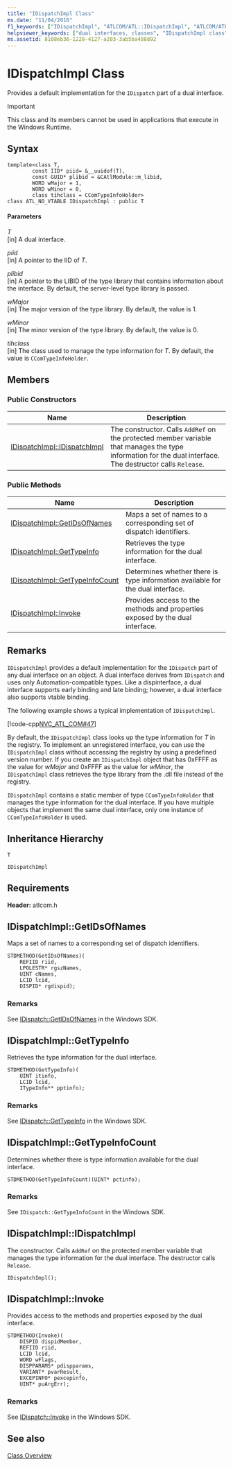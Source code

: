 ```yaml
---
title: "IDispatchImpl Class"
ms.date: "11/04/2016"
f1_keywords: ["IDispatchImpl", "ATLCOM/ATL::IDispatchImpl", "ATLCOM/ATL::IDispatchImpl::IDispatchImpl", "ATLCOM/ATL::IDispatchImpl::GetIDsOfNames", "ATLCOM/ATL::IDispatchImpl::GetTypeInfo", "ATLCOM/ATL::IDispatchImpl::GetTypeInfoCount", "ATLCOM/ATL::IDispatchImpl::Invoke"]
helpviewer_keywords: ["dual interfaces, classes", "IDispatchImpl class", "IDispatch class support in ATL"]
ms.assetid: 8108eb36-1228-4127-a203-3ab5ba488892
---
```

# IDispatchImpl Class

Provides a default implementation for the `IDispatch` part of a dual interface.

> [!IMPORTANT]
>  This class and its members cannot be used in applications that execute in the Windows Runtime.

## Syntax

```
template<class T,
        const IID* piid= &__uuidof(T),
        const GUID* plibid = &CAtlModule::m_libid,
        WORD wMajor = 1,
        WORD wMinor = 0,
        class tihclass = CComTypeInfoHolder>
class ATL_NO_VTABLE IDispatchImpl : public T
```

#### Parameters

*T*<br/>
[in] A dual interface.

*piid*<br/>
[in] A pointer to the IID of *T*.

*plibid*<br/>
[in] A pointer to the LIBID of the type library that contains information about the interface. By default, the server-level type library is passed.

*wMajor*<br/>
[in] The major version of the type library. By default, the value is 1.

*wMinor*<br/>
[in] The minor version of the type library. By default, the value is 0.

*tihclass*<br/>
[in] The class used to manage the type information for *T*. By default, the value is `CComTypeInfoHolder`.

## Members

### Public Constructors

|Name|Description|
|----------|-----------------|
|[IDispatchImpl::IDispatchImpl](#idispatchimpl)|The constructor. Calls `AddRef` on the protected member variable that manages the type information for the dual interface. The destructor calls `Release`.|

### Public Methods

|Name|Description|
|----------|-----------------|
|[IDispatchImpl::GetIDsOfNames](#getidsofnames)|Maps a set of names to a corresponding set of dispatch identifiers.|
|[IDispatchImpl::GetTypeInfo](#gettypeinfo)|Retrieves the type information for the dual interface.|
|[IDispatchImpl::GetTypeInfoCount](#gettypeinfocount)|Determines whether there is type information available for the dual interface.|
|[IDispatchImpl::Invoke](#invoke)|Provides access to the methods and properties exposed by the dual interface.|

## Remarks

`IDispatchImpl` provides a default implementation for the `IDispatch` part of any dual interface on an object. A dual interface derives from `IDispatch` and uses only Automation-compatible types. Like a dispinterface, a dual interface supports early binding and late binding; however, a dual interface also supports vtable binding.

The following example shows a typical implementation of `IDispatchImpl`.

[!code-cpp[NVC_ATL_COM#47](../../atl/codesnippet/cpp/idispatchimpl-class_1.h)]

By default, the `IDispatchImpl` class looks up the type information for *T* in the registry. To implement an unregistered interface, you can use the `IDispatchImpl` class without accessing the registry by using a predefined version number. If you create an `IDispatchImpl` object that has 0xFFFF as the value for *wMajor* and 0xFFFF as the value for *wMinor*, the `IDispatchImpl` class retrieves the type library from the .dll file instead of the registry.

`IDispatchImpl` contains a static member of type `CComTypeInfoHolder` that manages the type information for the dual interface. If you have multiple objects that implement the same dual interface, only one instance of `CComTypeInfoHolder` is used.

## Inheritance Hierarchy

`T`

`IDispatchImpl`

## Requirements

**Header:** atlcom.h

## <a name="getidsofnames"></a>  IDispatchImpl::GetIDsOfNames

Maps a set of names to a corresponding set of dispatch identifiers.

```
STDMETHOD(GetIDsOfNames)(
    REFIID riid,
    LPOLESTR* rgszNames,
    UINT cNames,
    LCID lcid,
    DISPID* rgdispid);
```

### Remarks

See [IDispatch::GetIDsOfNames](/windows/win32/api/oaidl/nf-oaidl-idispatch-getidsofnames) in the Windows SDK.

## <a name="gettypeinfo"></a>  IDispatchImpl::GetTypeInfo

Retrieves the type information for the dual interface.

```
STDMETHOD(GetTypeInfo)(
    UINT itinfo,
    LCID lcid,
    ITypeInfo** pptinfo);
```

### Remarks

See [IDispatch::GetTypeInfo](/windows/win32/api/oaidl/nf-oaidl-idispatch-gettypeinfo) in the Windows SDK.

## <a name="gettypeinfocount"></a>  IDispatchImpl::GetTypeInfoCount

Determines whether there is type information available for the dual interface.

```
STDMETHOD(GetTypeInfoCount)(UINT* pctinfo);
```

### Remarks

See `IDispatch::GetTypeInfoCount` in the Windows SDK.

## <a name="idispatchimpl"></a>  IDispatchImpl::IDispatchImpl

The constructor. Calls `AddRef` on the protected member variable that manages the type information for the dual interface. The destructor calls `Release`.

```
IDispatchImpl();
```

## <a name="invoke"></a>  IDispatchImpl::Invoke

Provides access to the methods and properties exposed by the dual interface.

```
STDMETHOD(Invoke)(
    DISPID dispidMember,
    REFIID riid,
    LCID lcid,
    WORD wFlags,
    DISPPARAMS* pdispparams,
    VARIANT* pvarResult,
    EXCEPINFO* pexcepinfo,
    UINT* puArgErr);
```

### Remarks

See [IDispatch::Invoke](/windows/win32/api/oaidl/nf-oaidl-idispatch-invoke) in the Windows SDK.

## See also

[Class Overview](../../atl/atl-class-overview.md)
